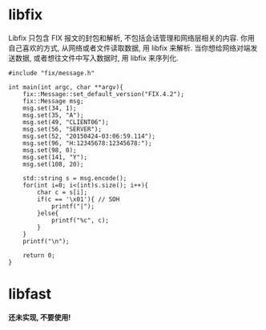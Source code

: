 # libfix

Libfix 只包含 FIX 报文的封包和解析, 不包括会话管理和网络层相关的内容. 你用自己喜欢的方式, 从网络或者文件读取数据, 用 libfix 来解析. 当你想给网络对端发送数据, 或者想往文件中写入数据时, 用 libfix 来序列化.

	#include "fix/message.h"
	
	int main(int argc, char **argv){
		fix::Message::set_default_version("FIX.4.2");
		fix::Message msg;
		msg.set(34, 1);
		msg.set(35, "A");
		msg.set(49, "CLIENT06");
		msg.set(56, "SERVER");
		msg.set(52, "20150424-03:06:59.114");
		msg.set(96, "H:12345678:12345678:");
		msg.set(98, 0);
		msg.set(141, "Y");
		msg.set(108, 20);
		
		std::string s = msg.encode();
		for(int i=0; i<(int)s.size(); i++){
			char c = s[i];
			if(c == '\x01'){ // SOH
				printf("|");
			}else{
				printf("%c", c);
			}
		}
		printf("\n");
		
		return 0;
	}

# libfast

__还未实现, 不要使用!__

